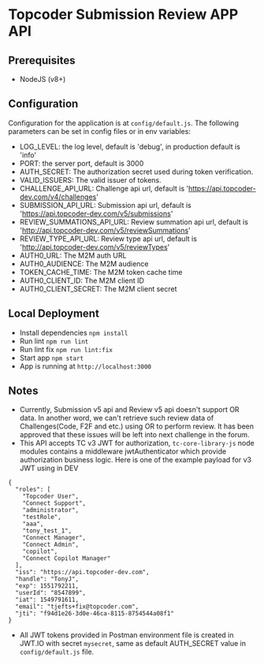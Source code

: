 # Topcoder Submission Review APP API

## Prerequisites

- NodeJS (v8+)

## Configuration

Configuration for the application is at `config/default.js`.
The following parameters can be set in config files or in env variables:

- LOG_LEVEL: the log level, default is 'debug', in production default is 'info'
- PORT: the server port, default is 3000
- AUTH_SECRET: The authorization secret used during token verification.
- VALID_ISSUERS: The valid issuer of tokens.
- CHALLENGE_API_URL: Challenge api url, default is 'https://api.topcoder-dev.com/v4/challenges'
- SUBMISSION_API_URL: Submission api url, default is 'https://api.topcoder-dev.com/v5/submissions'
- REVIEW_SUMMATIONS_API_URL: Review summation api url, default is 'http://api.topcoder-dev.com/v5/reviewSummations'
- REVIEW_TYPE_API_URL: Review type api url, default is 'http://api.topcoder-dev.com/v5/reviewTypes'
- AUTH0_URL: The M2M auth URL
- AUTH0_AUDIENCE: The M2M audience
- TOKEN_CACHE_TIME: The M2M token cache time
- AUTH0_CLIENT_ID: The M2M client ID
- AUTH0_CLIENT_SECRET: The M2M client secret

## Local Deployment

- Install dependencies `npm install`
- Run lint `npm run lint`
- Run lint fix `npm run lint:fix`
- Start app `npm start`
- App is running at `http://localhost:3000`

## Notes
- Currently, Submission v5 api and Review v5 api doesn't support OR data. In another word, we can't retrieve such review data of Challenges(Code, F2F and etc.) using OR to perform review. It has been approved that these issues will be left into next challenge in the forum.
- This API accepts TC v3 JWT for authorization, `tc-core-library-js` node modules contains a middleware jwtAuthenticator which provide authorization business logic.
Here is one of the example payload for v3 JWT using in DEV
```
{
  "roles": [
    "Topcoder User",
    "Connect Support",
    "administrator",
    "testRole",
    "aaa",
    "tony_test_1",
    "Connect Manager",
    "Connect Admin",
    "copilot",
    "Connect Copilot Manager"
  ],
  "iss": "https://api.topcoder-dev.com",
  "handle": "TonyJ",
  "exp": 1551792211,
  "userId": "8547899",
  "iat": 1549791611,
  "email": "tjefts+fix@topcoder.com",
  "jti": "f94d1e26-3d0e-46ca-8115-8754544a08f1"
}
```
- All JWT tokens provided in Postman environment file is created in JWT.IO with secret `mysecret`, same as default AUTH_SECRET value in `config/default.js` file.
